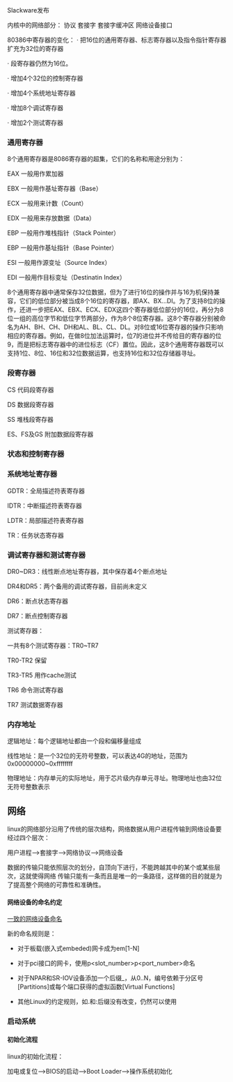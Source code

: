 Slackware发布

内核中的网络部分：
协议
套接字
套接字缓冲区
网络设备接口

80386中寄存器的变化：
·      把16位的通用寄存器、标志寄存器以及指令指针寄存器扩充为32位的寄存器

·      段寄存器仍然为16位。

·      增加4个32位的控制寄存器

·      增加4个系统地址寄存器

·      增加8个调试寄存器

·      增加2个测试寄存器

### 通用寄存器

8个通用寄存器是8086寄存器的超集，它们的名称和用途分别为：

 EAX  一般用作累加器

 EBX  一般用作基址寄存器（Base）

 ECX  一般用来计数（Count）

 EDX  一般用来存放数据（Data）

 EBP  一般用作堆栈指针（Stack Pointer）

 EBP  一般用作基址指针（Base Pointer）

 ESI   一般用作源变址（Source Index）

 EDI   一般用作目标变址（Destinatin Index）

8个通用寄存器中通常保存32位数据，但为了进行16位的操作并与16为机保持兼容，它们的低位部分被当成8个16位的寄存器，即AX、BX…DI。为了支持8位的操作，还进一步把EAX、EBX、ECX、EDX这四个寄存器低位部分的16位，再分为8位一组的高位字节和低位字节两部分，作为8个8位寄存器。这8个寄存器分别被命名为AH、BH、CH、DH和AL、BL、CL、DL。对8位或16位寄存器的操作只影响相应的寄存器。例如，在做8位加法运算时，位7的进位并不传给目的寄存器的位9，而是把标志寄存器中的进位标志（CF）置位。因此，这8个通用寄存器既可以支持1位、8位、16位和32位数据运算，也支持16位和32位存储器寻址。


### 段寄存器

CS  代码段寄存器

DS  数据段寄存器

SS  堆栈段寄存器

ES、FS及GS  附加数据段寄存器

### 状态和控制寄存器

### 系统地址寄存器

GDTR：全局描述符表寄存器

IDTR：中断描述符表寄存器

LDTR：局部描述符表寄存器

TR：任务状态寄存器

### 调试寄存器和测试寄存器

DR0~DR3：线性断点地址寄存器，其中保存着4个断点地址

DR4和DR5：两个备用的调试寄存器，目前尚未定义

DR6：断点状态寄存器

DR7：断点控制寄存器

测试寄存器：

一共有8个测试寄存器：TR0~TR7

TR0-TR2 保留

TR3-TR5 用作cache测试

TR6 命令测试寄存器

TR7 测试数据寄存器

### 内存地址

逻辑地址：每个逻辑地址都由一个段和偏移量组成

线性地址：是一个32位的无符号整数，可以表达4G的地址，范围为0x00000000~0xffffffff

物理地址：内存单元的实际地址，用于芯片级内存单元寻址。物理地址也由32位无符号整数表示


## 网络

linux的网络部分沿用了传统的层次结构，网络数据从用户进程传输到网络设备要经过四个层次：

用户进程-->套接字-->网络协议-->网络设备

数据的传输只能依照层次的划分，自顶向下进行，不能跨越其中的某个或某些层次，这就使得网络
传输只能有一条而且是唯一的一条路径，这样做的目的就是为了提高整个网络的可靠性和准确性。

#### 网络设备的命名约定

[一致的网络设备命名](https://zh.wikipedia.org/wiki/%E4%B8%80%E8%87%B4%E7%9A%84%E7%BD%91%E7%BB%9C%E8%AE%BE%E5%A4%87%E5%91%BD%E5%90%8D)

新的命名规则是：

* 对于板载(嵌入式embeded)网卡成为em[1-N]

* 对于pci接口的网卡，使用p<slot_number>p<port_number>命名

* 对于NPAR和SR-IOV设备添加一个后缀_<vf>，从0..N，编号依赖于分区号[Partitions]或每个端口获得的虚拟函数[Virtual Functions]

* 其他Linux的约定规则，如.<vlan>和:<alias>后缀没有改变，仍然可以使用


### 启动系统

#### 初始化流程

linux的初始化流程：

加电或复位-->BIOS的启动-->Boot Loader-->操作系统初始化